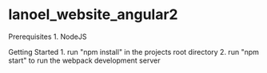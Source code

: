 # lanoel_website_angular2

Prerequisites
    1. NodeJS

Getting Started
    1. run "npm install" in the projects root directory
    2. run "npm start" to run the webpack development server
